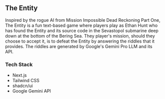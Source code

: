 ## The Entity

Inspired by the rogue AI from Mission Impossible Dead Reckoning Part One, The Entity is a fun text-based game where players play as Ethan Hunt who has found the Entity and its source code in the Sevastopol submarine deep down at the bottom of the Bering Sea. They player's mission, should they choose to accept it, is to defeat the Entity by answering the riddles that it provides. The riddles are generated by Google's Gemini Pro LLM and its API.

### Tech Stack

- Next.js
- Tailwind CSS
- shadcn/ui
- Google Gemini API
